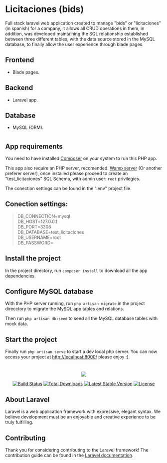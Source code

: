 # Licitaciones (bids)

Full stack laravel web application created to manage "bids" or "licitaciones" (in spanish) for a company, it allows all CRUD operations in them, in addition, was developed maintaining the SQL relationship established between three different tables, with the data source stored in the MySQL database, to finally allow the user experience through blade pages.

## Frontend
- Blade pages.

## Backend
- Laravel app.

## Database
- MySQL (ORM).

#

## App requirements

You need to have installed [Composer](https://getcomposer.org/) on your system to run this PHP app.

This app also require an PHP server, recomended: [Wamp server](https://www.wampserver.com/en/) (Or another preferer server), once installed please proceed to create an "test_licitaciones" SQL Schema, with admin user: `root` privilegies.

The conection settings can be found in the ".env" project file.

## Conection settings:

> DB_CONNECTION=mysql<br/>
> DB_HOST=127.0.0.1<br/>
> DB_PORT=3306<br/>
> DB_DATABASE=test_licitaciones<br/>
> DB_USERNAME=root<br/>
> DB_PASSWORD=<br/>

## Install the project

In the project directory, run `composer install` to download all the app dependencies.

## Configure MySQL database

With the PHP server running, run `php artisan migrate` in the project direcctory to migrate the MySQL app tables and relations.

Then run `php artisan db:seed` to seed all the MySQL database tables with mock data.

## Start the project

Finally run `php artisan serve` to start a dev local php server. You can now access your project at [http://localhost:8000/](http://localhost:8000/) please enjoy :).

#

<p align="center"><img src="https://laravel.com/assets/img/components/logo-laravel.svg"></p>

<p align="center">
<a href="https://travis-ci.org/laravel/framework"><img src="https://travis-ci.org/laravel/framework.svg" alt="Build Status"></a>
<a href="https://packagist.org/packages/laravel/framework"><img src="https://poser.pugx.org/laravel/framework/d/total.svg" alt="Total Downloads"></a>
<a href="https://packagist.org/packages/laravel/framework"><img src="https://poser.pugx.org/laravel/framework/v/stable.svg" alt="Latest Stable Version"></a>
<a href="https://packagist.org/packages/laravel/framework"><img src="https://poser.pugx.org/laravel/framework/license.svg" alt="License"></a>
</p>

## About Laravel

Laravel is a web application framework with expressive, elegant syntax. We believe development must be an enjoyable and creative experience to be truly fulfilling.

## Contributing

Thank you for considering contributing to the Laravel framework! The contribution guide can be found in the [Laravel documentation](http://laravel.com/docs/contributions).